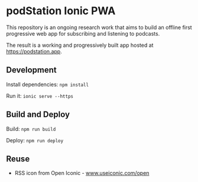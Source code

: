 # podStation Ionic PWA

This repository is an ongoing research work that aims to build an offline first progressive web app for subscribing and listening to podcasts.

The result is a working and progressively built app hosted at https://podstation.app.

## Development

Install dependencies: `npm install`

Run it: `ionic serve --https`

## Build and Deploy

Build: `npm run build`

Deploy: `npm run deploy`

## Reuse

- RSS icon from Open Iconic - www.useiconic.com/open